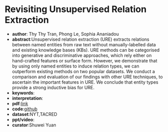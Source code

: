 # Revisiting Unsupervised Relation Extraction

* **author**: Thy Thy Tran, Phong Le, Sophia Ananiadou
* **abstract**:Unsupervised relation extraction (URE) extracts relations between named entities from raw text without manually-labelled data and existing knowledge bases (KBs). URE methods can be categorised into generative and discriminative approaches, which rely either on hand-crafted features or surface form. However, we demonstrate that by using only named entities to induce relation types, we can outperform existing methods on two popular datasets. We conduct a comparison and evaluation of our findings with other URE techniques, to ascertain the important features in URE. We conclude that entity types provide a strong inductive bias for URE.
* **keywords**:
* **interpretation**:
* **pdf**:[link](https://arxiv.org/pdf/2005.00087)
* **code**:[github](https://github.com/ttthy/ure)
* **dataset**:NYT,TACRED
* **ppt/video**:
* **curator**:Shuwei Yuan

